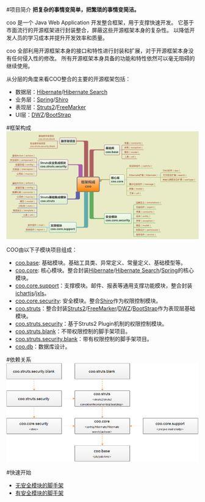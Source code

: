 #项目简介
**把复杂的事情变简单，把繁琐的事情变简洁。**

coo 是一个 Java Web Application 开发整合框架，用于支撑快速开发。
它基于市面流行的开源框架进行封装整合，屏蔽这些开源框架本身的复杂性。
以降低开发人员的学习成本并提升开发效率和质量。

coo 全部利用开源框架本身的接口和特性进行封装和扩展，对于开源框架本身没有任何侵入性的修改。
所有开源框架本身具备的功能和特性依然可以毫无阻碍的继续使用。

从分层的角度来看COO整合的主要的开源框架包括：
* 数据层：[Hibernate][]/[Hibernate Search][]
* 业务层：[Spring][]/[Shiro][]
* 表现层：[Struts2][]/[FreeMarker][]
* UI层：[DWZ][]/[BootStrap][]

#框架构成
![框架构成](框架构成.png)

COO由以下子模块项目组成：
* [coo.base](coo.base): 基础模块。基础工具类、异常定义、常量定义、基础模型等。
* [coo.core](coo.core): 核心模块。整合封装[Hibernate][]/[Hibernate Search][]/[Spring][]的核心模块。
* [coo.core.support](coo.core.support)：支撑模块。邮件、报表等通用支撑功能模块，整合封装[ichartjs][]/[jxls][]。
* [coo.core.security](coo.core.security): 安全模块。整合[Shiro][]作为权限控制模块。
* [coo.struts](coo.struts)：整合封装[Struts2][]/[FreeMarker][]/[DWZ][]/[BootStrap][]作为表现层基础模块。
* [coo.struts.security](coo.struts.security)：基于Struts2 Plugin机制的权限控制模块。
* [coo.struts.blank](coo.struts.blank)：不带权限控制的脚手架项目。
* [coo.struts.security.blank](coo.struts.security.blank)：带有权限控制的脚手架项目。
* [coo.db](coo.db)：数据库设计。

#依赖关系
![依赖关系](依赖关系.png)

#快速开始
*	[无安全模块的脚手架](coo.struts.blank)
*	[有安全模块的脚手架](coo.struts.security.blank)
	
[Hibernate]: http://hibernate.org/
[Hibernate Search]: http://hibernate.org/search/
[Spring]: http://projects.spring.io/spring-framework/
[Shiro]: http://shiro.apache.org/
[Struts2]: http://struts.apache.org/development/2.x/
[FreeMarker]: http://freemarker.org/
[DWZ]: http://j-ui.com/
[BootStrap]: http://getbootstrap.com/
[ichartjs]: http://www.ichartjs.com/
[jxls]: http://jxls.sourceforge.net/
